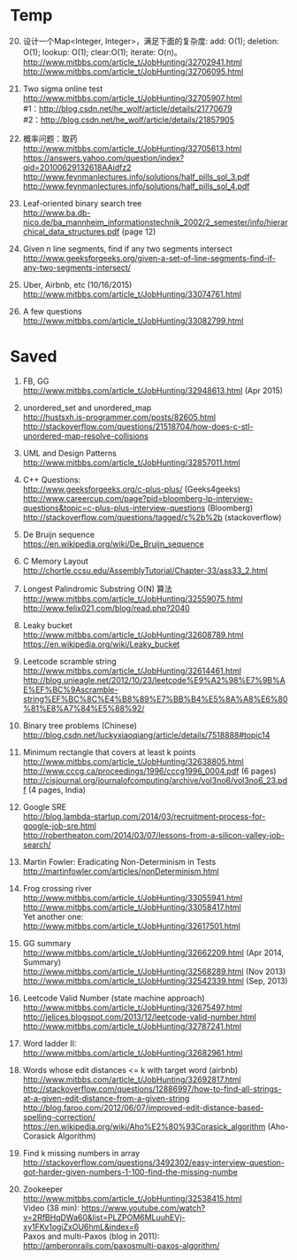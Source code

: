 # Temp

20. 设计一个Map<Integer, Integer>，满足下面的复杂度: add: O(1);  deletion: O(1);  lookup: O(1);  clear:O(1);  iterate: O(n)。
<br>http://www.mitbbs.com/article_t/JobHunting/32702941.html
<br>http://www.mitbbs.com/article_t/JobHunting/32706095.html

24. Two sigma online test
<br>http://www.mitbbs.com/article_t/JobHunting/32705907.html 
<br>#1：http://blog.csdn.net/he_wolf/article/details/21770679
<br>#2：http://blog.csdn.net/he_wolf/article/details/21857905

25. 概率问题：取药
<br>http://www.mitbbs.com/article_t/JobHunting/32705613.html
<br>https://answers.yahoo.com/question/index?qid=20100629132618AAidfz2
<br>http://www.feynmanlectures.info/solutions/half_pills_sol_3.pdf 
<br>http://www.feynmanlectures.info/solutions/half_pills_sol_4.pdf 

26. Leaf-oriented binary search tree
<br>http://www.ba.db-nico.de/ba_mannheim_informationstechnik_2002/2_semester/info/hierarchical_data_structures.pdf (page 12)

27. Given n line segments, find if any two segments intersect
<br>http://www.geeksforgeeks.org/given-a-set-of-line-segments-find-if-any-two-segments-intersect/

28. Uber, Airbnb, etc (10/16/2015)
<br>http://www.mitbbs.com/article_t/JobHunting/33074761.html 

29. A few questions
<br>http://www.mitbbs.com/article_t/JobHunting/33082799.html

# Saved

1. FB, GG
<br>http://www.mitbbs.com/article_t/JobHunting/32948613.html (Apr 2015)

2. unordered_set and unordered_map
<br>http://hustsxh.is-programmer.com/posts/82605.html
<br>http://stackoverflow.com/questions/21518704/how-does-c-stl-unordered-map-resolve-collisions

3. UML and Design Patterns
<br>http://www.mitbbs.com/article_t/JobHunting/32857011.html

4. C++ Questions:
<br>http://www.geeksforgeeks.org/c-plus-plus/ (Geeks4geeks)
<br>http://www.careercup.com/page?pid=bloomberg-lp-interview-questions&topic=c-plus-plus-interview-questions (Bloomberg)
<br>http://stackoverflow.com/questions/tagged/c%2b%2b (stackoverflow)

4. De Bruijn sequence
<br>https://en.wikipedia.org/wiki/De_Bruijn_sequence

16. C Memory Layout
<br>http://chortle.ccsu.edu/AssemblyTutorial/Chapter-33/ass33_2.html

11. Longest Palindromic Substring O(N) 算法
<br>http://www.mitbbs.com/article_t/JobHunting/32559075.html
<br>http://www.felix021.com/blog/read.php?2040

12. Leaky bucket
<br>http://www.mitbbs.com/article_t/JobHunting/32608789.html
<br>https://en.wikipedia.org/wiki/Leaky_bucket

14. Leetcode scramble string
<br>http://www.mitbbs.com/article_t/JobHunting/32614461.html
<br>http://blog.unieagle.net/2012/10/23/leetcode%E9%A2%98%E7%9B%AE%EF%BC%9Ascramble-string%EF%BC%8C%E4%B8%89%E7%BB%B4%E5%8A%A8%E6%80%81%E8%A7%84%E5%88%92/

19. Binary tree problems (Chinese)
<br>http://blog.csdn.net/luckyxiaoqiang/article/details/7518888#topic14

21. Minimum rectangle that covers at least k points
<br>http://www.mitbbs.com/article_t/JobHunting/32638805.html
<br>http://www.cccg.ca/proceedings/1996/cccg1996_0004.pdf (6 pages)
<br>http://cisjournal.org/journalofcomputing/archive/vol3no6/vol3no6_23.pdf (4 pages, India)

23. Google SRE
<br>http://blog.lambda-startup.com/2014/03/recruitment-process-for-google-job-sre.html
<br>http://robertheaton.com/2014/03/07/lessons-from-a-silicon-valley-job-search/

24. Martin Fowler: Eradicating Non-Determinism in Tests
<br>http://martinfowler.com/articles/nonDeterminism.html

11. Frog crossing river
<br>http://www.mitbbs.com/article_t/JobHunting/33055941.html
<br>http://www.mitbbs.com/article_t/JobHunting/33058417.html 
<br>Yet another one: http://www.mitbbs.com/article_t/JobHunting/32617501.html

13. GG summary
<br>http://www.mitbbs.com/article_t/JobHunting/32662209.html (Apr 2014, Summary)
<br>http://www.mitbbs.com/article_t/JobHunting/32568289.html (Nov 2013)
<br>http://www.mitbbs.com/article_t/JobHunting/32542339.html (Sep, 2013)

14. Leetcode Valid Number (state machine approach)
<br>http://www.mitbbs.com/article_t/JobHunting/32675497.html
<br>http://jelices.blogspot.com/2013/12/leetcode-valid-number.html
<br>http://www.mitbbs.com/article_t/JobHunting/32787241.html 

16. Word ladder II:
<br>http://www.mitbbs.com/article_t/JobHunting/32682961.html

19. Words whose edit distances <= k with target word (airbnb)
<br>http://www.mitbbs.com/article_t/JobHunting/32692817.html
<br>http://stackoverflow.com/questions/12886997/how-to-find-all-strings-at-a-given-edit-distance-from-a-given-string
<br>http://blog.faroo.com/2012/06/07/improved-edit-distance-based-spelling-correction/
<br>https://en.wikipedia.org/wiki/Aho%E2%80%93Corasick_algorithm (Aho-Corasick Algorithm)

20. Find k missing numbers in array
<br>http://stackoverflow.com/questions/3492302/easy-interview-question-got-harder-given-numbers-1-100-find-the-missing-numbe

21.  Zookeeper
<br>http://www.mitbbs.com/article_t/JobHunting/32538415.html 
<br>Video (38 min): https://www.youtube.com/watch?v=2RfBHqDWa60&list=PLZPOM6MLuuhEVj-xy1FKv1ogiZxOU6hmL&index=6
<br>Paxos and multi-Paxos (blog in 2011): http://amberonrails.com/paxosmulti-paxos-algorithm/




